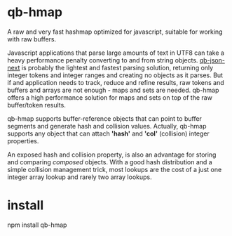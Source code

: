 # qb-hmap

A raw and very fast hashmap optimized for javascript, suitable for working with raw buffers.

Javascript applications that parse large amounts of text in UTF8 can take a heavy performance penalty 
converting to and from string objects.  [qb-json-next](https://github.com/quicbit-js/qb-json-next/) 
is probably the lightest and fastest parsing solution, returning only integer tokens and integer ranges 
and creating no objects as it parses.  But if and application needs to track, reduce and refine results,
raw tokens and buffers and arrays are not enough - maps and sets are needed.
qb-hmap offers a high performance solution for maps and sets on top of the raw buffer/token results.

qb-hmap supports buffer-reference objects that can point to 
buffer segments and generate hash and collision values.  Actually, qb-hmap supports any 
object that can attach **'hash'** and **'col'** (collision) integer properties.

An exposed hash and collision property, is also an advantage for storing and comparing
*composed* objects.  With a good hash distribution and a simple collision management trick, most
lookups are the cost of a just one integer array lookup and rarely two array lookups.  


# install

npm install qb-hmap

